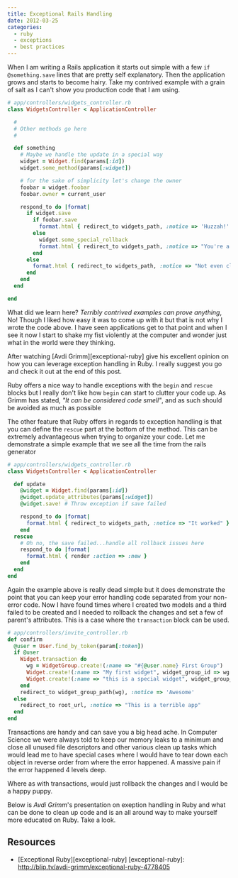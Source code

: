 ```yaml
---
title: Exceptional Rails Handling
date: 2012-03-25
categories:
  - ruby
  - exceptions
  - best practices
---
```


When I am writing a Rails application it starts out simple with a few
`if @something.save` lines that are pretty self explanatory. Then the
application grows and starts to become hairy. Take my contrived example with a
grain of salt as I can't show you production code that I am using.

```ruby
# app/controllers/widgets_controller.rb
class WidgetsController < ApplicationController

  #
  # Other methods go here
  #

  def something
    # Maybe we handle the update in a special way
    widget = Widget.find(params[:id])
    widget.some_method(params[:widget])

    # for the sake of simplicity let's change the owner
    foobar = widget.foobar
    foobar.owner = current_user

    respond_to do |format|
      if widget.save
        if foobar.save
          format.html { redirect_to widgets_path, :notice => 'Huzzah!' }
        else
          widget.some_special_rollback
          format.html { redirect_to widgets_path, :notice => "You're a moron" }
        end
      else
        format.html { redirect_to widgets_path, :notice => "Not even close"}
      end
    end
  end

end
```

What did we learn here? *Terribly contrived examples can prove anything*, No!
Though I liked how easy it was to come up with it but that is not why I wrote
the code above. I have seen applications get to that point and when I see it now
I start to shake my fist violently at the computer and wonder just what in the
world were they thinking.

After watching [Avdi Grimm][exceptional-ruby] give his excellent opinion on how
you can leverage exception handling in Ruby. I really suggest you go and check
it out at the end of this post.

Ruby offers a nice way to handle exceptions with the `begin` and `rescue` blocks
but I really don't like how `begin` can start to clutter your code up. As Grimm
has stated, *"It can be considered code smell"*, and as such should be avoided
as much as possible

The other feature that Ruby offers in regards to exception handling is that you
can define the `rescue` part at the bottom of the method. This can be extremely
advantageous when trying to organize your code. Let me demonstrate a simple
example that we see all the time from the rails generator

```ruby
# app/controllers/widgets_controller.rb
class WidgetsController < ApplicationController

  def update
    @widget = Widget.find(params[:id])
    @widget.update_attributes(params[:widget])
    @widget.save! # Throw exception if save failed

    respond_to do |format|
      format.html { redirect_to widgets_path, :notice => "It worked" }
    end
  rescue
    # Oh no, the save failed...handle all rollback issues here
    respond_to do |format|
      format.html { render :action => :new }
    end
  end
end
```

Again the example above is really dead simple but it does demonstrate the point
that you can keep your error handling code separated from your non-error code.
Now I have found times where I created two models and a third failed to be
created and I needed to rollback the changes and set a few of parent's
attributes. This is a case where the `transaction` block can be used.


```ruby
# app/controllers/invite_controller.rb
def confirm
  @user = User.find_by_token(param[:token])
  if @user
    Widget.transaction do
      wg = WidgetGroup.create!(:name => "#{@user.name} First Group")
      Widget.create!(:name => "My first widget", widget_group_id => wg.id)
      Widget.create!(:name => "this is a special widget", widget_group_id => wg.id, :special => true)
    end
    redirect_to widget_group_path(wg), :notice => 'Awesome'
  else
    redirect_to root_url, :notice => "This is a terrible app"
  end
end
```

Transactions are handy and can save you a big head ache. In Computer Science
we were always told to keep our memory leaks to a minimum and close all unused
file descriptors and other various clean up tasks which would lead me to have
special cases where I would have to tear down each object in reverse order
from where the error happened. A massive pain if the error happened 4 levels
deep.

Where as with transactions, would just rollback the changes and I would be a
happy puppy.

Below is *Avdi Grimm*'s presentation on exeption handling in Ruby and what can
be done to clean up code and is an all around way to make yourself more educated
on Ruby. Take a look.

## Resources

  * [Exceptional Ruby][exceptional-ruby]
[exceptional-ruby]: http://blip.tv/avdi-grimm/exceptional-ruby-4778405
